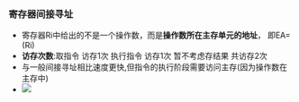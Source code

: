 ### 寄存器间接寻址
- 寄存器Ri中给出的不是一个操作数，而是**操作数所在主存单元的地址**， 即EA=(Ri)
- **访存次数**:取指令 访存1次 执行指令 访存1次 暂不考虑存结果 共访存2次
- 与一般间接寻址相比速度更快,但指令的执行阶段需要访问主存(因为操作数在主存中)
- ![](Pasted%20image%2020220914201936.png)